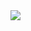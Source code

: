 <img src="https://raw.githubusercontent.com/LeeviT/otm-harjoitustyo/master/dokumentaatio/arkkitehtuuri.png">
